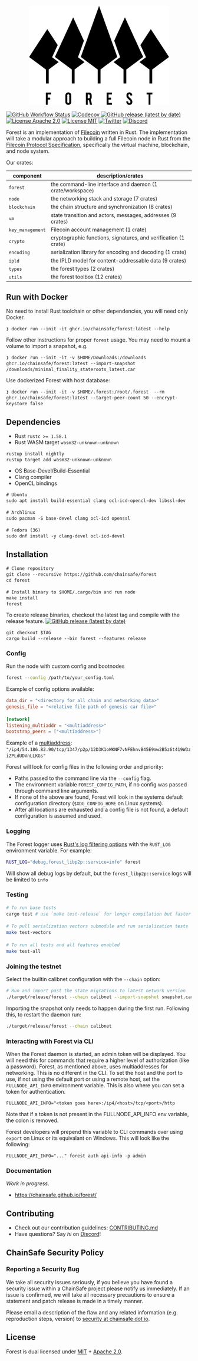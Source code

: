 <p align="center">
  <img width="380" height="269" src="./.github/forest_logo.png">
</p>

[![GitHub Workflow Status](https://img.shields.io/github/workflow/status/ChainSafe/forest/Rust?style=for-the-badge)](https://github.com/ChainSafe/forest/actions)
[![Codecov](https://img.shields.io/codecov/c/gh/ChainSafe/forest?style=for-the-badge&token=1OHO2CSD17)](https://codecov.io/gh/ChainSafe/forest)
[![GitHub release (latest by date)](https://img.shields.io/github/v/release/ChainSafe/forest?style=for-the-badge)](https://github.com/ChainSafe/forest/releases/latest)
[![License Apache 2.0](https://img.shields.io/badge/License-Apache%202.0-blue.svg?style=for-the-badge)](https://opensource.org/licenses/Apache-2.0)
[![License MIT](https://img.shields.io/badge/License-MIT-yellow.svg?style=for-the-badge)](https://opensource.org/licenses/MIT)
[![Twitter](https://img.shields.io/twitter/follow/ChainSafeth.svg?style=for-the-badge&label=Twitter&color=1DA1F2)](https://twitter.com/ChainSafeth)
[![Discord](https://img.shields.io/discord/593655374469660673.svg?style=for-the-badge&label=Discord&logo=discord)](https://discord.gg/Q6A3YA2)

Forest is an implementation of [Filecoin](https://filecoin.io/) written in Rust. The implementation will take a modular approach to building a full Filecoin node in Rust from the [Filecoin Protocol Specification](https://filecoin-project.github.io/specs/), specifically the virtual machine, blockchain, and node system.

Our crates:

| component | description/crates |
| - | - |
| `forest` | the command-line interface and daemon (1 crate/workspace) |
| `node` | the networking stack and storage (7 crates) |
| `blockchain` | the chain structure and synchronization (8 crates) |
| `vm` | state transition and actors, messages, addresses (9 crates) |
| `key_management` | Filecoin account management (1 crate) |
| `crypto` | cryptographic functions, signatures, and verification (1 crate) |
| `encoding` | serialization library for encoding and decoding (1 crate) |
| `ipld` | the IPLD model for content-addressable data (9 crates) |
| `types` | the forest types (2 crates) |
| `utils` | the forest toolbox (12 crates) |


## Run with Docker

No need to install Rust toolchain or other dependencies, you will need only Docker.
```
❯ docker run --init -it ghcr.io/chainsafe/forest:latest --help
```

Follow other instructions for proper `forest` usage. You may need to mount a volume to import a snapshot, e.g.
```
❯ docker run --init -it -v $HOME/Downloads:/downloads ghcr.io/chainsafe/forest:latest --import-snapshot /downloads/minimal_finality_stateroots_latest.car
```
Use dockerized Forest with host database:
```
❯ docker run --init -it -v $HOME/.forest:/root/.forest  --rm ghcr.io/chainsafe/forest:latest --target-peer-count 50 --encrypt-keystore false
```

## Dependencies

* Rust `rustc >= 1.58.1`
* Rust WASM target `wasm32-unknown-unknown`

```shell
rustup install nightly
rustup target add wasm32-unknown-unknown
```

* OS Base-Devel/Build-Essential
* Clang compiler
* OpenCL bindings

```shell
# Ubuntu
sudo apt install build-essential clang ocl-icd-opencl-dev libssl-dev

# Archlinux
sudo pacman -S base-devel clang ocl-icd openssl

# Fedora (36)
sudo dnf install -y clang-devel ocl-icd-devel
```

## Installation
```shell
# Clone repository
git clone --recursive https://github.com/chainsafe/forest
cd forest

# Install binary to $HOME/.cargo/bin and run node
make install
forest
```

To create release binaries, checkout the latest tag and compile with the release feature.
[![GitHub release (latest by date)](https://img.shields.io/github/v/release/ChainSafe/forest?style=for-the-badge)](https://github.com/ChainSafe/forest/releases/latest)

```shell
git checkout $TAG
cargo build --release --bin forest --features release
```

### Config

Run the node with custom config and bootnodes

```bash
forest --config /path/to/your_config.toml
```

Example of config options available:

```toml
data_dir = "<directory for all chain and networking data>"
genesis_file = "<relative file path of genesis car file>"

[network]
listening_multiaddr = "<multiaddress>"
bootstrap_peers = ["<multiaddress>"]
```

Example of a [multiaddress](https://github.com/multiformats/multiaddr): `"/ip4/54.186.82.90/tcp/1347/p2p/12D3K1oWKNF7vNFEhnvB45E9mw2B5z6t419W3ziZPLdUDVnLLKGs"`

Forest will look for config files in the following order and priority:
 * Paths passed to the command line via the `--config` flag.
 * The environment variable `FOREST_CONFIG_PATH`, if no config was passed through command line arguments.
 * If none of the above are found, Forest will look in the systems default configuration directory (`$XDG_CONFIG_HOME` on Linux systems).
 * After all locations are exhausted and a config file is not found, a default configuration is assumed and used.

### Logging

The Forest logger uses [Rust's log filtering options](https://doc.rust-lang.org/1.1.0/log/index.html#filtering-results) with the `RUST_LOG` environment variable.
For example:

```bash
RUST_LOG="debug,forest_libp2p::service=info" forest
```

Will show all debug logs by default, but the `forest_libp2p::service` logs will be limited to `info`

### Testing
```bash
# To run base tests
cargo test # use `make test-release` for longer compilation but faster execution

# To pull serialization vectors submodule and run serialization tests
make test-vectors

# To run all tests and all features enabled
make test-all
```

### Joining the testnet

Select the builtin calibnet configuration with the `--chain` option:

```bash
# Run and import past the state migrations to latest network version
./target/release/forest --chain calibnet --import-snapshot snapshot.car
```

Importing the snapshot only needs to happen during the first run. Following this, to restart the daemon run:

```bash
./target/release/forest --chain calibnet
```

### Interacting with Forest via CLI

When the Forest daemon is started, an admin token will be displayed. You will need this for commands that require a higher level of authorization (like a password). Forest, as mentioned above, uses multiaddresses for networking. This is no different in the CLI. To set the host and the port to use, if not using the default port or using a remote host, set the `FULLNODE_API_INFO` environment variable. This is also where you can set a token for authentication.

```
FULLNODE_API_INFO="<token goes here>:/ip4/<host>/tcp/<port>/http
```

Note that if a token is not present in the FULLNODE_API_INFO env variable, the colon is removed.

Forest developers will prepend this variable to CLI commands over using `export` on Linux or its equivalant on Windows. This will look like the following:

```
FULLNODE_API_INFO="..." forest auth api-info -p admin
```

### Documentation
_Work in progress_.
- https://chainsafe.github.io/forest/

## Contributing
- Check out our contribution guidelines: [CONTRIBUTING.md](documentation/developer_documentation/CONTRIBUTING.md)
- Have questions? Say _hi_ on [Discord](https://discord.gg/Q6A3YA2)!

## ChainSafe Security Policy

### Reporting a Security Bug

We take all security issues seriously, if you believe you have found a security issue within a ChainSafe
project please notify us immediately. If an issue is confirmed, we will take all necessary precautions
to ensure a statement and patch release is made in a timely manner.

Please email a description of the flaw and any related information (e.g. reproduction steps, version) to
[security at chainsafe dot io](mailto:security@chainsafe.io).

## License
Forest is dual licensed under [MIT](https://github.com/ChainSafe/forest/blob/main/LICENSE-MIT) + [Apache 2.0](https://github.com/ChainSafe/forest/blob/main/LICENSE-APACHE).
